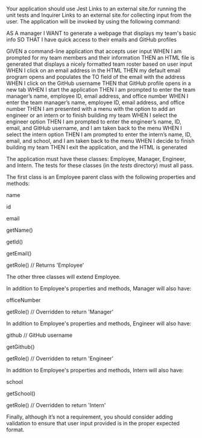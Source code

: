 Your application should use Jest Links to an external site.for running the unit tests and Inquirer Links to an external site.for collecting input from the user. The application will be invoked by using the following command:

AS A manager
I WANT to generate a webpage that displays my team's basic info
SO THAT I have quick access to their emails and GitHub profiles

GIVEN a command-line application that accepts user input
WHEN I am prompted for my team members and their information
THEN an HTML file is generated that displays a nicely formatted team roster based on user input
WHEN I click on an email address in the HTML
THEN my default email program opens and populates the TO field of the email with the address
WHEN I click on the GitHub username
THEN that GitHub profile opens in a new tab
WHEN I start the application
THEN I am prompted to enter the team manager’s name, employee ID, email address, and office number
WHEN I enter the team manager’s name, employee ID, email address, and office number
THEN I am presented with a menu with the option to add an engineer or an intern or to finish building my team
WHEN I select the engineer option
THEN I am prompted to enter the engineer’s name, ID, email, and GitHub username, and I am taken back to the menu
WHEN I select the intern option
THEN I am prompted to enter the intern’s name, ID, email, and school, and I am taken back to the menu
WHEN I decide to finish building my team
THEN I exit the application, and the HTML is generated



The application must have these classes: Employee, Manager, Engineer, and Intern. The tests for these classes (in the _tests_ directory) must all pass.

The first class is an Employee parent class with the following properties and methods:

name

id

email

getName()

getId()

getEmail()

getRole() // Returns 'Employee'

The other three classes will extend Employee.

In addition to Employee's properties and methods, Manager will also have:

officeNumber

getRole() // Overridden to return 'Manager'

In addition to Employee's properties and methods, Engineer will also have:

github // GitHub username

getGithub()

getRole() // Overridden to return 'Engineer'

In addition to Employee's properties and methods, Intern will also have:

school

getSchool()

getRole() // Overridden to return 'Intern'

Finally, although it’s not a requirement, you should consider adding validation to ensure that user input provided is in the proper expected format.